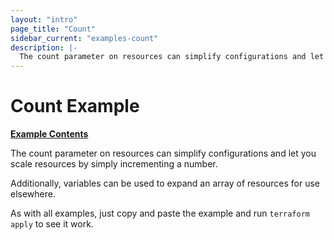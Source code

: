 ```yaml
---
layout: "intro"
page_title: "Count"
sidebar_current: "examples-count"
description: |-
  The count parameter on resources can simplify configurations and let you scale resources by simply incrementing a number.
---
```


# Count Example

[**Example Contents**](https://github.com/hashicorp/terraform/tree/master/examples/aws-count)

The count parameter on resources can simplify configurations
and let you scale resources by simply incrementing a number.

Additionally, variables can be used to expand an array of resources
for use elsewhere.

As with all examples, just copy and paste the example and run
`terraform apply` to see it work.
